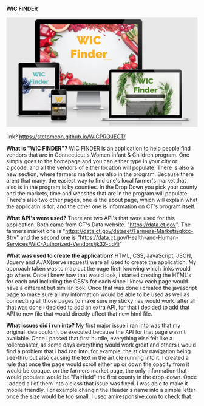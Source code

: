 **WIC FINDER**

![img](/WICPROJECT/imgfolder/screenshot.png)

link?
https://stetomcon.github.io/WICPROJECT/

**What is "WIC FINDER"?**
WIC FINDER is an application to help people find vendors that are in Connecticut's Women Infant & Children program. One simply goes to the homepage and you can either type in your city or zipcode, and all the vendors of either location will populate. There is also a new section, where farmers market are also in the program. Because there arent that many, the easiest way to find one's local farmer's market that also is in the program is by counties. In the Drop Down you pick your county and the markets, time and websites that are in the program will populate.
There's also two other pages, one is the about page, which will explain what the applicatin is for, and the other one is information on CT's program itself.

**What API's were used?**
There are two API's that were used for this application. Both came from CT's Data website. "https://data.ct.gov". The farmers market one is "https://data.ct.gov/dataset/Farmers-Markets/qkcc-8trv" and the second one is "https://data.ct.gov/Health-and-Human-Services/WIC-Authorized-Vendors/jk32-cd4i"

**What was used to create the application?**
HTML, CSS, JavaScript, JSON, Jquery and AJAX(serve request) were all used to create the application. My approach taken was to map out the page first. knowing which links would go where. Once i knew how that would look, i started creating the HTML's for each and including the CSS's for each since i knew each page would have a different but similar look. Once that was done i created the javascript page to make sure all my information would be able to be used as well as connecting all those pages to make sure my sticky nav would work. after all that was done i decided to add an extra API, for that i decided to add that API to new file that would directly affect that new html file.

**What issues did i run into?**
My first major issue i ran into was that my original idea couldn't be executed because the API for that page wasn't available. Once I passed that first hurdle, everything else felt like a rollercoaster, as some days everything would work great and others i would find a problem that i had ran into. for example, the sticky navigation being see-thru but also causing the text in the article running into it. I created a rule that once the page would scroll either up or down the opacity from it would be opaque. on the farmers market page, the only information that would populate would be "Fairfield" the first county in the drop-down. Once i added all of them into a class that issue was fixed. I was able to make it mobile friendly. For example changin the Header's name into a simple letter once the size would be too small. I used amiresponsive.com to check that.
